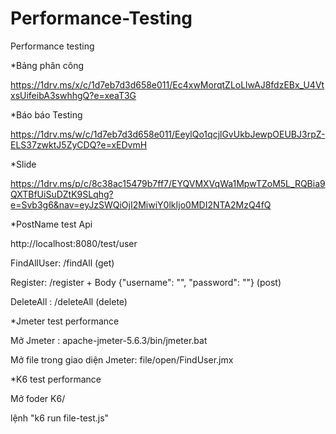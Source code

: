 # Performance-Testing
Performance testing

*Bảng phân công

https://1drv.ms/x/c/1d7eb7d3d658e011/Ec4xwMorqtZLoLlwAJ8fdzEBx_U4VtxsUifeibA3swhhgQ?e=xeaT3G

*Báo báo Testing

https://1drv.ms/w/c/1d7eb7d3d658e011/EeylQo1qcjlGvUkbJewpOEUBJ3rpZ-ELS37zwktJ5ZyCDQ?e=xEDvmH

*Slide

https://1drv.ms/p/c/8c38ac15479b7ff7/EYQVMXVqWa1MpwTZoM5L_RQBia9QXTBfUiSuDZtK9SLqhg?e=Svb3g6&nav=eyJzSWQiOjI2MiwiY0lkIjo0MDI2NTA2MzQ4fQ

*PostName test Api 

http://localhost:8080/test/user

FindAllUser: /findAll  (get)

Register: /register + Body {"username": "", "password": ""} (post)

DeleteAll : /deleteAll (delete)

*Jmeter test performance 

Mở Jmeter : apache-jmeter-5.6.3/bin/jmeter.bat

Mở file trong giao diện Jmeter: file/open/FindUser.jmx 

*K6 test performance 

Mở foder K6/

lệnh "k6 run file-test.js"

